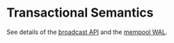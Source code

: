 # Transactional Semantics

See details of the [broadcast API](../tendermint-core/using-tendermint.md#broadcast-api)
and the [mempool WAL](../tendermint-core/running-in-production.md#mempool-wal).

